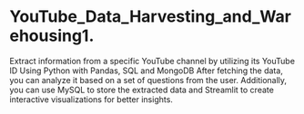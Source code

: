 # YouTube_Data_Harvesting_and_Warehousing1.
Extract information from a specific YouTube channel by utilizing its YouTube ID Using Python with Pandas, SQL and MongoDB  After fetching the data, you can analyze it based on a set of questions from the user. Additionally, you can use MySQL to store the extracted data and Streamlit to create interactive visualizations for better insights.
